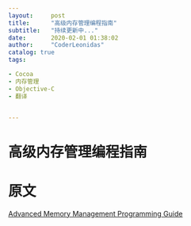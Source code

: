 ```yaml
---
layout:     post
title:      "高级内存管理编程指南"
subtitle:   "持续更新中..."
date:       2020-02-01 01:38:02
author:     "CoderLeonidas"
catalog: true
tags:

- Cocoa
- 内存管理
- Objective-C
- 翻译


---
```



# 高级内存管理编程指南


# 原文

[Advanced Memory Management Programming Guide](https://developer.apple.com/library/archive/documentation/Cocoa/Conceptual/MemoryMgmt/Articles/mmRules.html)

